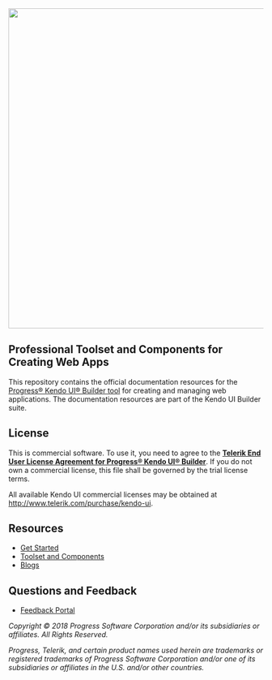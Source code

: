 <a href="https://www.telerik.com/kendo-angular-ui/" target="_blank">
<img width="631" src="https://www.telerik.com/kendo-ui-builder/npm-banner.svg">
</a>

## Professional Toolset and Components for Creating Web Apps

This repository contains the official documentation resources for the [Progress® Kendo UI® Builder tool](https://www.telerik.com/kendo-ui-builder/) for creating and managing web applications. The documentation resources are part of the Kendo UI Builder suite.

## License

This is commercial software. To use it, you need to agree to the [**Telerik End User License Agreement for Progress® Kendo UI® Builder**](https://www.telerik.com/purchase/license-agreements). If you do not own a commercial license, this file shall be governed by the trial license terms.

All available Kendo UI commercial licenses may be obtained at http://www.telerik.com/purchase/kendo-ui.

## Resources

- [Get Started](https://www.telerik.com/kendo-ui-builder/getting-started)
- [Toolset and Components](https://www.telerik.com/kendo-ui-builder/documentation)
- [Blogs](http://www.telerik.com/blogs/kendo-ui)

## Questions and Feedback

- [Feedback Portal](http://kendoui-feedback.telerik.com/forums/912307-kendo-ui-builder)

*Copyright © 2018 Progress Software Corporation and/or its subsidiaries or affiliates. All Rights Reserved.*

*Progress, Telerik, and certain product names used herein are trademarks or registered trademarks of Progress Software Corporation and/or one of its subsidiaries or affiliates in the U.S. and/or other countries.*
